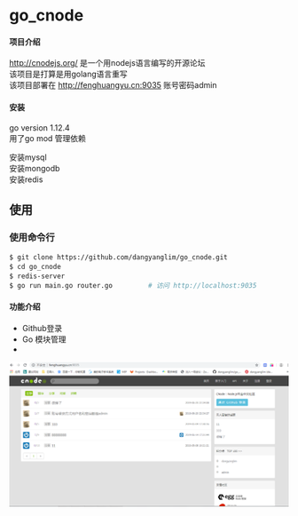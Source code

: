 # go_cnode

#### 项目介绍
http://cnodejs.org/ 是一个用nodejs语言编写的开源论坛  
该项目是打算是用golang语言重写  
该项目部署在 http://fenghuangyu.cn:9035 账号密码admin   
#### 安装
go version 1.12.4  
用了go mod 管理依赖  

安装mysql  
安装mongodb  
安装redis   
 
## 使用

### 使用命令行

```bash
$ git clone https://github.com/dangyanglim/go_cnode.git
$ cd go_cnode
$ redis-server
$ go run main.go router.go         # 访问 http://localhost:9035
```
#### 功能介绍
- Github登录  
- Go 模块管理  
- 
![go.png](go.png)  
